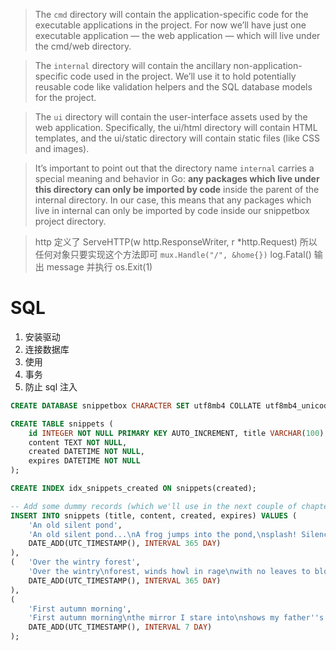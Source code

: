 
> The `cmd` directory will contain the application-specific code for the executable applications in the project. For now we’ll have just one executable application — the web application — which will live under the cmd/web directory.


> The `internal` directory will contain the ancillary non-application-specific code used in the project. We’ll use it to hold potentially reusable code like validation helpers and the SQL database models for the project.

> The `ui` directory will contain the user-interface assets used by the web application. Specifically, the ui/html directory will contain HTML templates, and the ui/static directory will contain static files (like CSS and images).

> It’s important to point out that the directory name `internal` carries a special meaning and behavior in Go: **any packages which live under this directory can only be imported by code**
inside the parent of the internal directory. In our case, this means that any packages which live in internal can only be imported by code inside our snippetbox project directory.


> http 定义了 ServeHTTP(w http.ResponseWriter, r *http.Request) 所以任何对象只要实现这个方法即可 `mux.Handle("/", &home{})`
> log.Fatal() 输出 message 并执行 os.Exit(1)

# SQL
1. 安装驱动
2. 连接数据库 
3. 使用
4. 事务
5. 防止 sql 注入

```sql
CREATE DATABASE snippetbox CHARACTER SET utf8mb4 COLLATE utf8mb4_unicode_ci;

CREATE TABLE snippets (
    id INTEGER NOT NULL PRIMARY KEY AUTO_INCREMENT, title VARCHAR(100) NOT NULL,
    content TEXT NOT NULL,
    created DATETIME NOT NULL,
    expires DATETIME NOT NULL
);

CREATE INDEX idx_snippets_created ON snippets(created);

-- Add some dummy records (which we'll use in the next couple of chapters).
INSERT INTO snippets (title, content, created, expires) VALUES (
    'An old silent pond',
    'An old silent pond...\nA frog jumps into the pond,\nsplash! Silence again.\n\n– Matsuo Bashō', UTC_TIMESTAMP(),
    DATE_ADD(UTC_TIMESTAMP(), INTERVAL 365 DAY)
),
(   'Over the wintry forest',
    'Over the wintry\nforest, winds howl in rage\nwith no leaves to blow.\n\n– Natsume Soseki', UTC_TIMESTAMP(),
    DATE_ADD(UTC_TIMESTAMP(), INTERVAL 365 DAY)
),
(
    'First autumn morning',
    'First autumn morning\nthe mirror I stare into\nshows my father''s face.\n\n– Murakami Kijo', UTC_TIMESTAMP(),
    DATE_ADD(UTC_TIMESTAMP(), INTERVAL 7 DAY)
);
```
